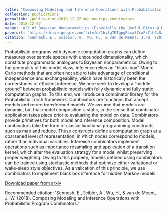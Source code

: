 ```yaml
---
title: "Composing Modeling and Inference Operations with Probabilistic Program Combinators"
collection: publications
permalink: /publication/2018-12-07-bnp-neurips-combinators
date: 2018-12-07
venue: 'All of Bayesian Nonparametrics (Especially the Useful Bits) @ NeurIPS 2018'
paperurl: 'https://drive.google.com/file/d/1bv8g7KTgpgRLsx3ZcaPzIlhGzSa-QkhQ/view'
citation: 'Sennesh, E., Scibior, A., Wu, H., & van de Meent, J.-W. (2018). Composing Modeling and Inference Operations with Probabilistic Program Combinators.'
---
```

Probabilistic programs with dynamic computation graphs can define measures over
sample spaces with unbounded dimensionality, which constitute programmatic
analogues to Bayesian nonparametrics. Owing to the generality of this model
class, inference relies on “black-box” Monte Carlo methods that are often not
able to take advantage of conditional independence and exchangeability, which
have historically been the cornerstones of efficient inference. We here seek to
develop a “middle ground” between probabilistic models with fully dynamic and
fully static computation graphs. To this end, we introduce a combinator library for
the Probabilistic Torch framework. Combinators are functions that accept models
and return transformed models. We assume that models are dynamic, but that
model composition is static, in the sense that combinator application takes place
prior to evaluating the model on data. Combinators provide primitives for both
model and inference composition. Model combinators take the form of classic
functional programming constructs such as map and reduce. These constructs
define a computation graph at a coarsened level of representation, in which nodes
correspond to models, rather than individual variables. Inference combinators
implement operations such as importance resampling and application of a transition
kernel, which alter the evaluation strategy for a model whilst preserving proper
weighting. Owing to this property, models defined using combinators can be
trained using stochastic methods that optimize either variational or wake-sleep
style objectives. As a validation of this principle, we use combinators to implement
black box inference for hidden Markov models.

[Download paper from arxiv](https://arxiv.org/abs/1811.05965)

Recommended citation: 'Sennesh, E., Scibior, A., Wu, H., & van de Meent, J.-W. (2018). Composing Modeling and Inference Operations with Probabilistic Program Combinators.'
